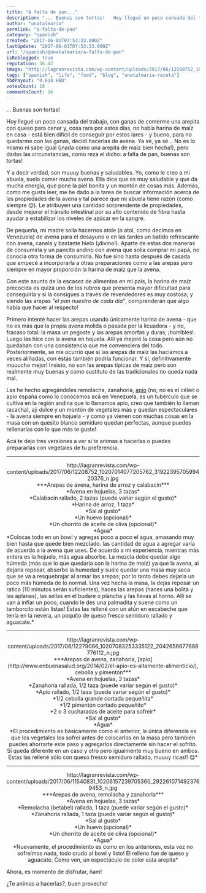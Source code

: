 ```yaml
---
title: "A falta de pan..."
description: "... Buenas son tortas!   Hoy llegué un poco cansada del trabajo, con ganas de comerme una arepita con queso para cenar y, cosa rara por estos días, no..."
author: "unatalmaria"
permlink: "a-falta-de-pan"
category: "spanish"
created: "2017-06-01T07:53:33.000Z"
lastUpdate: "2017-06-01T07:53:33.000Z"
url: "/spanish/@unatalmaria/a-falta-de-pan"
isReblogged: true
reputation: 56.42
image: "http://lagranrevista.com/wp-content/uploads/2017/06/12208752_10207014077205762_3192239570599420376_n.jpg"
tags: ["spanish", "life", "food", "blog", "unatalmaria-receta"]
hbdPayout: "0.614 HBD"
votesCount: 18
commentsCount: 16
---
```


... Buenas son tortas! 

Hoy llegué un poco cansada del trabajo, con ganas de comerme una arepita con queso para cenar y, cosa rara por estos días, no había harina de maíz en casa - está bien difícil de conseguir por estos lares - y bueno, para no quedarme con las ganas, decidí hacerlas de avena. Ya sé, ya sé... No es lo mismo ni sabe igual (¡nada como una arepita de maíz bien hecha!), pero dadas las circunstancias, como reza el dicho: a falta de pan, buenas son tortas!

 Y a decir verdad, son muuuy buenas y saludables. Yo, como le creo a mi abuela, suelo comer mucha avena. Ella dice que es muy saludable y que da mucha energía, que pone la piel bonita y un montón de cosas más. Además, como me gusta leer, me he dado a la tarea de buscar información acerca de las propiedades de la avena y tal parece que mi abuela tiene razón (como siempre 😌). Le atribuyen una cantidad sorprendente de propiedades, desde mejorar el tránsito intestinal por su alto contenido de fibra hasta ayudar a estabilizar los niveles de azúcar en la sangre.

De pequeña, mi madre solía hacernos atole (o atol, como decimos en Venezuela) de avena para el desayuno o en las tardes un batido refrescante con avena, canela y bastante hielo (¡divino!). Aparte de estas dos maneras de consumirla y un pancito andino con avena que solía comprar mi papá, no conocía otra forma de consumirla. No fue sino hasta después de casada que empecé a incorporarla a otras preparaciones como a las arepas pero siempre en mayor proporción la harina de maíz que la avena.

Con este asunto de la escasez de alimentos en mi país, la harina de maíz precocida es quizá uno de los rubros que presenta mayor dificultad para conseguirla y si la consigues a través de revendedores es muy costosa; y siendo las arepas *"el pan nuestro de cada día"*, comprenderán que algo había que hacer al respecto! 

Primero intenté hacer las arepas usando únicamente harina de avena - que no es más que la propia avena molida o pasada por la licuadora - y no, fracaso total: la masa un pegoste y las arepas amorfas y duras, ¡horribles!. Luego las hice con la avena en hojuela. Allí ya mejoró la cosa pero aún no quedaban con una consistencia que me convenciera del todo. Posteriormente, se me ocurrió que si las arepas de maíz las hacíamos a veces aliñadas, con éstas también podría funcionar. Y sí, definitivamente muuucho mejor! Insisto, no son las arepas típicas de maíz pero son realmente muy buenas y como sustituto de las tradicionales no queda nada mal.

Las he hecho agregándoles remolacha, zanahoria, [apio](http://www.enbuenasalud.org/2014/02/el-apio-es-altamente-alimenticio/) (no, no es el céleri o apio españa como lo conocemos acá en Venezuela, es un tubérculo que se cultiva en la región andina que lo llamamos apio, creo que también lo llaman racacha), ají dulce y un montón de vegetales más y quedan espectaculares - la avena siempre en hojuela - y como ya vienen con muchas cosas en la masa con un quesito blanco semiduro quedan perfectas, aunque puedes rellenarlas con lo que más te guste!

Acá te dejo tres versiones a ver si te animas a hacerlas o puedes prepararlas con vegetales de tu preferencia.

<hr>

<center>http://lagranrevista.com/wp-content/uploads/2017/06/12208752_10207014077205762_3192239570599420376_n.jpg</center>

<center>***Arepas de avena, harina de arroz y calabacín***</center>
<center>*Avena en hojuelas, 3 tazas*</center>
<center>*Calabacín rallado, 2 tazas (puede variar según el gusto)*</center>
<center>*Harina de arroz, 1 taza*</center>
<center>*Sal al gusto*</center>
<center>*Un huevo (opcional)*</center>
<center>*Un chorrito de aceite de oliva (opcional)*</center>
<center>*Agua*</center>
*Colocas todo en un bowl y agregas poco a poco el agua, amasando muy bien hasta que quede bien mezclado.
 las cantidad de agua a agregar varía de acuerdo a la avena que uses. De acuerdo a mi experiencia, mientras más entera es la hojuela, más agua absorbe. La mezcla debe quedar algo húmeda (más que lo que quedaría con la harina de maíz) ya que la avena, al dejarla reposar, absorbe la humedad y suele quedar una masa muy seca que se va a resquebrajar al armar las arepas; por lo tanto debes dejarla un poco más húmeda de lo normal.
Una vez hecha la masa, la dejas reposar un ratico (10 minutos serán suficientes), haces las arepas (haces una bolita y las aplanas), las sellas en el budare o plancha y las llevas al horno. Allí se van a inflar un poco, cuando le des una palmadita y suene como un tamborcito están listas!
Éstas las rellené con un atún en escabeche que tenía en la nevera, un poquito de queso fresco semiduro rallado y aguacate.*

<hr>

<center>http://lagranrevista.com/wp-content/uploads/2017/06/12279086_10207083253335122_2042656677688776112_n.jpg</center>

<center>***Arepas de avena, zanahoria, [apio](http://www.enbuenasalud.org/2014/02/el-apio-es-altamente-alimenticio/), cebolla y pimentón***</center>
<center>*Avena en hojuelas, 3 tazas*</center>
<center>*Zanahoria rallada, 1/2 taza (puede variar según el gusto)*</center>
<center>*Apio rallado, 1/2 taza (puede variar según el gusto)*</center>
<center>*1/2 cebolla grande cortada pequeñita*</center>
<center>*1/2 pimentón cortado pequeñito*</center>
<center>*2 o 3 cucharadas de aceite para sofreir*</center>
<center>*Sal al gusto*</center>
<center>*Agua*</center>

<center>*El procedimiento es básicamente como el anterior, la única diferencia es que los vegetales los sofreí antes de colocarlos en la masa pero también puedes ahorrarte este paso y agregarlos directamente sin hacer el sofrito. Sí queda diferente en un caso y otro pero igualmente muy bueno en ambos.
Éstas las rellené sólo con queso fresco semiduro rallado, muuuy ricas!! 😋*</center>

<hr>

<center>http://lagranrevista.com/wp-content/uploads/2017/06/11540831_10206157239705360_2922610714923769453_n.jpg</center>

<center>***Arepas de avena, remolacha y zanahoria***</center>
<center>*Avena en hojuelas, 3 tazas*</center>
<center>*Remolacha (betabel) rallada, 1 taza (puede variar según el gusto)*</center>
<center>*Zanahoria rallada, 1 taza (puede variar según el gusto)*</center>
<center>*Sal al gusto*</center>
<center>*Un huevo (opcional)*</center>
<center>*Un chorrito de aceite de oliva (opcional)*</center>
<center>*Agua*</center>

<center>*Nuevamente, el procedimiento es como en los anteriores, esta vez no sofreímos nada, todo crudo al bowl y listo!
El relleno fue de queso y aguacate. Como ven, un espectáculo de color esta arepita*</center>

Ahora, es momento de disfrutar, ñam!

¿Te animas a hacerlas?, buen provecho!